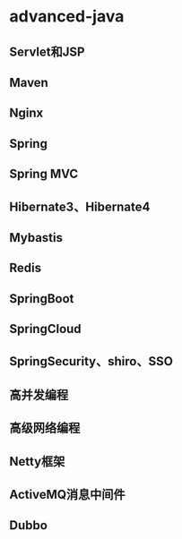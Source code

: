 # advanced-java

## Servlet和JSP
## Maven
## Nginx
## Spring
## Spring MVC
## Hibernate3、Hibernate4
## Mybastis
## Redis
## SpringBoot
## SpringCloud
## SpringSecurity、shiro、SSO
## 高并发编程
## 高级网络编程
## Netty框架
## ActiveMQ消息中间件
## Dubbo
